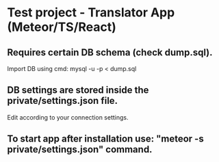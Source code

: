 # Test project - Translator App (Meteor/TS/React)

## Requires certain DB schema (check dump.sql). 
Import DB using cmd: mysql -u<user> -p<pass> < dump.sql

## DB settings are stored inside the private/settings.json file.
Edit according to your connection settings.

## To start app after installation use: "meteor -s private/settings.json" command.
